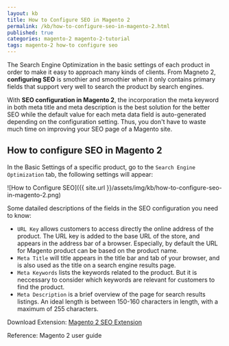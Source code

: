 ```yaml
---
layout: kb
title: How to Configure SEO in Magento 2
permalink: /kb/how-to-configure-seo-in-magento-2.html
published: true
categories: magento-2 magento-2-tutorial
tags: magento-2 how-to configure seo 
---
```


The Search Engine Optimization in the basic settings of each product in order to make it easy to approach many kinds of clients. From Magneto 2, **configuring SEO** is smothier and smoothier when it only contains primary fields that support very well to search the product by search engines. 

With **SEO configuration in Magento 2**, the incorporation the meta keyword in both meta title and meta description is the best solution for the better SEO while the default value for each meta data field is auto-generated depending on the configuration setting. Thus, you don't have to waste much time on improving your SEO page of a Magento site.

## How to configure SEO in Magento 2

In the Basic Settings of a specific product, go to the `Search Engine Optimization` tab, the following settings will appear:

![How to Configure SEO]({{ site.url }}/assets/img/kb/how-to-configure-seo-in-magento-2.png)

Some datailed descriptions of the fields in the SEO configuration you need to know:

* `URL Key` allows customers to access directly the online address of the product. The URL key is added to the base URL of the store, and appears in the address bar of a browser. Especially, by default the URL for Magento product can be based on the product name.
* `Meta Title` will title appears in the title bar and tab of your browser, and is also used as the title on a search engine results page.
* `Meta Keywords` lists the keywords related to the product. But it is neccessary to consider which keywords are relevant for customers to find the product.
* `Meta Description` is a brief overview of the page for search results listings. An ideal length is between 150-160 characters in length, with a maximum of 255 characters. 

Download Extension: <a href="https://www.mageplaza.com/magento-2-seo-extension/">Magento 2 SEO Extension</a>


Reference: Magento 2 user guide